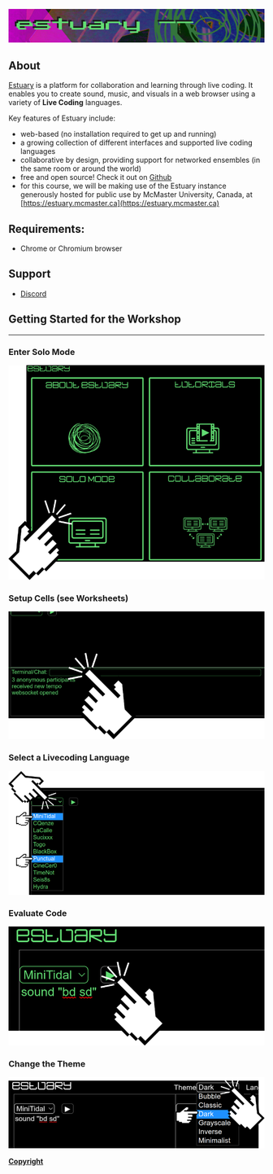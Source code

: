 ![DECODED Banner](images/banner_estuary.png)

## About

[Estuary](https://estuary.mcmaster.ca) is a platform for collaboration and learning through live coding. It enables you to create sound, music, and visuals in a web browser using a variety of **Live Coding** languages.

Key features of Estuary include:

  - web-based (no installation required to get up and running)
  - a growing collection of different interfaces and supported live coding languages
  - collaborative by design, providing support for networked ensembles (in the same room or around the world)
  - free and open source! Check it out on [Github](https://github.com/dktr0/estuary)
  - for this course, we will be making use of the Estuary instance generously hosted for public use by McMaster University, Canada, at [https://estuary.mcmaster.ca](https://estuary.mcmaster.ca)

## Requirements:
 - Chrome or Chromium browser

## Support
 - [Discord](https://discord.gg/E9vuAUBAeW)


## Getting Started for the Workshop

---

### Enter Solo Mode

![Estuary Landing Page](images/estuary_landing_solo_click.png)

### Setup Cells (see Worksheets)

![Estuary Terminal](images/estuary_terminal.png)

### Select a Livecoding Language

![Estuary Language Selector](images/estuary_cell_language_selector.png)

### Evaluate Code

![Estuary Play Button](images/estuary_cell_eval.png)

### Change the Theme

![Estuary Theme Selector](images/estuary_themes_selector.png)

**[Copyright](/COPYRIGHT.md)**

